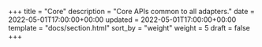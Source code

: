 +++
title = "Core"
description = "Core APIs common to all adapters."
date = 2022-05-01T17:00:00+00:00
updated = 2022-05-01T17:00:00+00:00
template = "docs/section.html"
sort_by = "weight"
weight = 5
draft = false
+++

